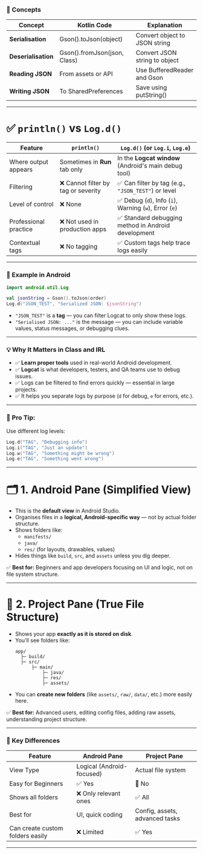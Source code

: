 ### 🧠 Concepts
| Concept | Kotlin Code | Explanation |
|--------|--------------|-------------|
| **Serialisation** | Gson().toJson(object) | Convert object to JSON string |
| **Deserialisation** | Gson().fromJson(json, Class) | Convert JSON string to object |
| **Reading JSON** | From assets or API | Use BufferedReader and Gson |
| **Writing JSON** | To SharedPreferences | Save using putString() |

---

# ✅ `println()` vs `Log.d()`

| Feature                | `println()`                            | `Log.d()` (or `Log.i`, `Log.e`)                      |
|------------------------|----------------------------------------|------------------------------------------------------|
| Where output appears   | Sometimes in **Run** tab only           | In the **Logcat window** (Android's main debug tool) |
| Filtering              | ❌ Cannot filter by tag or severity     | ✅ Can filter by tag (e.g., `"JSON_TEST"`) or level   |
| Level of control       | ❌ None                                 | ✅ Debug (`d`), Info (`i`), Warning (`w`), Error (`e`) |
| Professional practice  | ❌ Not used in production apps          | ✅ Standard debugging method in Android development   |
| Contextual tags        | ❌ No tagging                          | ✅ Custom tags help trace logs easily                |

---

### 📲 Example in Android

```kotlin
import android.util.Log

val jsonString = Gson().toJson(order)
Log.d("JSON_TEST", "Serialized JSON: $jsonString")
```

- `"JSON_TEST"` is a **tag** — you can filter Logcat to only show these logs.
- `"Serialised JSON: ..."` is the message — you can include variable values, status messages, or debugging clues.

---

### 💡 Why It Matters in Class and IRL

- ✅ **Learn proper tools** used in real-world Android development.
- ✅ **Logcat** is what developers, testers, and QA teams use to debug issues.
- ✅ Logs can be filtered to find errors quickly — essential in large projects.
- ✅ It helps you separate logs by purpose (`d` for debug, `e` for errors, etc.).

---

### 🧪 Pro Tip:

Use different log levels:
```kotlin
Log.d("TAG", "Debugging info")
Log.i("TAG", "Just an update")
Log.w("TAG", "Something might be wrong")
Log.e("TAG", "Something went wrong")
```

---

# 🗂️ **1. Android Pane (Simplified View)**

- This is the **default view** in Android Studio.
- Organises files in a **logical, Android-specific way** — not by actual folder structure.
- Shows folders like:
  - `manifests/`
  - `java/`
  - `res/` (for layouts, drawables, values)
- Hides things like `build`, `src`, and `assets` unless you dig deeper.

✅ **Best for:** Beginners and app developers focusing on UI and logic, not on file system structure.

---

# 📁 **2. Project Pane (True File Structure)**

- Shows your app **exactly as it is stored on disk**.
- You'll see folders like:
  ```
  app/
    ├─ build/
    ├─ src/
        ├─ main/
            ├─ java/
            ├─ res/
            ├─ assets/
  ```
- You can **create new folders** (like `assets/`, `raw/`, `data/`, etc.) more easily here.

✅ **Best for:** Advanced users, editing config files, adding raw assets, understanding project structure.

---

### 🧭 Key Differences

| Feature | Android Pane | Project Pane |
|--------|---------------|----------------|
| View Type | Logical (Android-focused) | Actual file system |
| Easy for Beginners | ✅ Yes | 🚫 No |
| Shows all folders | ❌ Only relevant ones | ✅ All |
| Best for | UI, quick coding | Config, assets, advanced tasks |
| Can create custom folders easily | ❌ Limited | ✅ Yes |

---

